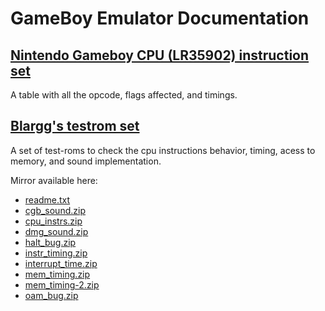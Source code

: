 GameBoy Emulator Documentation
==============================

[Nintendo Gameboy CPU (LR35902) instruction set](gameboy-opcodes.html)
----------------------------------------------

A table with all the opcode, flags affected, and timings.

[Blargg's testrom set](http://gbdev.gg8.se/wiki/articles/Test_ROMs)
--------------------

A set of test-roms to check the cpu instructions behavior, timing,
acess to memory, and sound implementation.

Mirror available here:

  * [readme.txt](./data/blargg/readme.txt)
  * [cgb_sound.zip](data/blargg/cgb_sound.zip)
  * [cpu_instrs.zip](data/blargg/cpu_instrs.zip)
  * [dmg_sound.zip](data/blargg/dmg_sound.zip)
  * [halt_bug.zip](data/blargg/halt_bug.zip)
  * [instr_timing.zip](data/blargg/instr_timing.zip)
  * [interrupt_time.zip](data/blargg/interrupt_time.zip)
  * [mem_timing.zip](data/blargg/mem_timing.zip)
  * [mem_timing-2.zip](data/blargg/mem_timing-2.zip)
  * [oam_bug.zip](data/blargg/oam_bug.zip)
